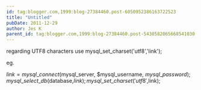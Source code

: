 ```yaml
---
id: tag:blogger.com,1999:blog-27384460.post-6050952386163722523
title: "Untitled"
pubDate: 2011-12-29
author: Jes K
parent_id: tag:blogger.com,1999:blog-27384460.post-5430582065668541030
---
```


regarding UTF8 characters use mysql\_set\_charset('utf8','link');

eg.

$link = mysql\_connect($mysql\_server, $mysql\_username, $mysql\_password);
mysql\_select\_db($database,$link);
mysql\_set\_charset('utf8',$link);